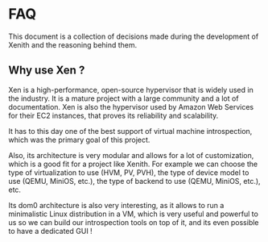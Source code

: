 # FAQ

This document is a collection of decisions made during the development of Xenith and the reasoning behind them.

## Why use Xen ?

Xen is a high-performance, open-source hypervisor that is widely used in the industry. It is a mature project with a large community and a lot of documentation. Xen is also the hypervisor used by Amazon Web Services for their EC2 instances, that proves its reliability and scalability.

It has to this day one of the best support of virtual machine introspection, which was the primary goal of this project.

Also, its architecture is very modular and allows for a lot of customization, which is a good fit for a project like Xenith. For example we can choose the type of virtualization to use (HVM, PV, PVH), the type of device model to use (QEMU, MiniOS, etc.), the type of backend to use (QEMU, MiniOS, etc.), etc.

Its dom0 architecture is also very interesting, as it allows to run a minimalistic Linux distribution in a VM, which is very useful and powerful to us so we can build our introspection tools on top of it, and its even possible to have a dedicated GUI !
